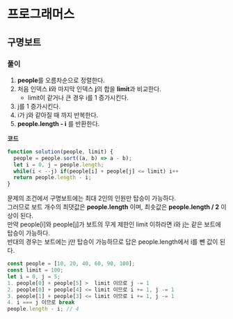 # 프로그래머스

## 구명보트

### 풀이

1. **people**를 오름차순으로 정렬한다.
2. 처음 인덱스 **i**와 마지막 인덱스 **j**의 합을 **limit**과 비교한다.
   - limit이 같거나 큰 경우 i를 1 증가시킨다.
3. j를 1 증가시킨다.
4. i가 j와 같아질 때 까지 반복한다.
5. **people.length - i** 를 반환한다.

**코드**
```javascript
function solution(people, limit) {
  people = people.sort((a, b) => a - b);
  let i = 0, j = people.length;
  while(i < --j) if(people[i] + people[j] <= limit) i++
  return people.length - i;
}
```

문제의 조건에서 구명보트에는 최대 2인의 인원만 탑승이 가능하다.  
그러므로 보트 개수의 최댓값은 **people.length** 이며, 최솟값은 **people.length / 2** 이상이 된다.  
만약 people[i]와 people[j]가 보트의 무게 제한인 limit 이하라면 i와 j는 같은 보트에 탑승이 가능하다.  
반대의 경우는 보트에는 j만 탑승이 가능하므로 답은 people.length에서 i를 뺀 값이 된다.

```javascript
const people = [10, 20, 40, 60, 90, 100];
const limit = 100;
let i = 0, j = 5;
1. people[0] + people[5] >  limit 이므로 j -= 1
2. people[0] + people[4] <= limit 이므로 i += 1, j -= 1
3. people[1] + people[3] <= limit 이므로 i += 1, j -= 1
4. i === j 이므로 break
people.length - i; // 4
```
